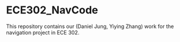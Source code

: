 ﻿# ECE302_NavCode
This repository contains our (Daniel Jung, Yiying Zhang) work for the navigation project in ECE 302.
